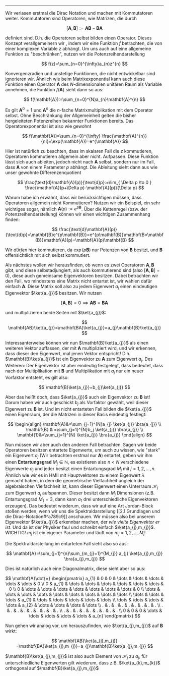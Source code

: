 ***

Wir verlasen erstmal die Dirac Notation und machen mit Kommutatoren weiter. Kommutatoren sind Operatoren, wie Matrizen, die durch

$$
[\mathbf{A},\mathbf{B}]:=\mathbf{AB}-\mathbf{BA}
$$

definiert sind. D.h. die Operatoren selbst bilden einen Operator. Dieses Konzept verallgemeinern wir , indem wir eine Funktion $f$ betrachten, die von einer komplexen Variable $z$ abhängt. Um uns auch auf eine allgemeine Funktion zu "beschränken", nutzen wir die Potenzreihendarstellung

$$
f(z)=\sum_{n=0}^{\infty}a_{n}z^{n}
$$

Konvergenzradien und unstetige Funktionen, die nicht entwickelbar sind ignorieren wir. Ähnlich wie beim Matrixexponential kann auch diese Funktion einen Operator $\mathbf{A}$ des $N$-dimensionalen unitären Raum als Variable annehmen, die Funktion $f(\mathbf{A})$ sieht dann so aus:

$$
f(\mathbf{A}):=\sum_{n=0}^{N}a_{n}\mathbf{A}^{n}
$$

Es gilt $\mathbf{A}^{0}=\mathbf{1}$ und $\mathbf{A}^{n}$ die $n$-fache Matrixmultiplikation mit dem Operator selbst. Ohne Beschränkung der Allgemeinheit gelten die bisher hergeleiteten Potenzreihen bekannter Funktionen bereits. Das Operatorexponential ist also wie gewohnt

$$
f(\mathbf{A})=\sum_{n=0}^{\infty} \frac{\mathbf{A}^{n}}{n!}=\exp(\mathbf{A})=e^{\mathbf{A}}
$$

Hier ist natürlich zu beachten, dass im skalaren Fall die $z$ kommutieren, Operatoren kommutieren allgemein aber nicht. Aufpassen. Diese Funktion lässt sich auch ableiten, jedoch nicht nach $\mathbf{A}$ selbst, sondern nur im Fall, dass $\mathbf{A}$ von einem Parameter $p$ abhängt. Die Ableitung sieht dann aus wie unser gewohnte Differenzenquotient

$$
\frac{\text{d}\mathbf{A}(p)}{\text{d}p}:=\lim_{ \Delta p \to 0 } \frac{\mathbf{A}(p+\Delta p)-\mathbf{A}(p)}{\Delta p} 
$$

Warum habe ich erwähnt, dass wir berücksichtigen müssen, dass Operatoren allgemein nicht Kommutieren? Nutzen wir ein Beispiel, ein sehr wichtiges sogar, nämlich $\mathbf{A}(p):=e^{p\mathbf{B}}$. Über die Kettenregel (bzw. der Potenzreihendarstellung) können wir einen wichtigen Zusammenhang finden:

$$
\frac{\text{d}\mathbf{A}(p)}{\text{d}p}=\mathbf{B}e^{p\mathbf{B}}=e^{p\mathbf{B}}\mathbf{B=\mathbf{B}}\mathbf{A}(p)=\mathbf{A}(p)\mathbf{B}
$$

Wir *dürfen* hier kommutieren, da $\exp(p\mathbf{B})$ nur Potenzen von $\mathbf{B}$ besitzt, und $\mathbf{B}$ offensichtlich mit sich selbst kommutiert. 

Als nächstes wollen wir herausfinden, ob wenn es zwei Operatoren $\mathbf{A},\mathbf{B}$ gibt, und diese selbstadjungiert, als auch kommutierend sind (also $[\mathbf{A},\mathbf{B}]=0$), diese auch gemeinsame Eigenvektoren besitzen. Dabei betrachten wir den Fall, wo mindestens eine Matrix nicht entartet ist, wir wählen dafür einfach $\mathbf{A}$. Diese Matrix soll also zu jedem Eigenwert $a_{j}$ einen eindeutigen Eigenvektor $\ket{a_{j}}$ besitzen. Wir nutzen

$$
[\mathbf{A},\mathbf{B}]=0 \implies \mathbf{AB}=\mathbf{BA}
$$

und multiplizieren beide Seiten mit $\ket{a_{j}}$:

$$
\mathbf{AB}\ket{a_{j}}=\mathbf{BA}\ket{a_{j}}=a_{j}\mathbf{B}\ket{a_{j}}  
$$

Interessanterweise können wir nun $\mathbf{B}\ket{a_{j}}$ als einen weiteren Vektor auffassen, der mit $\mathbf{A}$ multipliziert wird, und wir erkennen, dass dieser den Eigenwert, mal jenen Vektor entspricht! D.h. $\mathbf{B}\ket{a_{j}}$ ist ein Eigenvektor zu $\mathbf{A}$ zum Eigenwert $a_{j}$. Des Weiteren: Der Eigenvektor ist aber eindeutig festgelegt, dass bedeutet, dass nach der Multiplikation mit $\mathbf{B}$ und Multiplikation mit $a_{j}$ nur ein neuer Vorfaktor entsteht, es gilt also:

$$
\mathbf{B}\ket{a_{j}}=b_{j}\ket{a_{j}}  
$$

Aber das heißt doch, dass $\ket{a_{j}}$ auch ein Eigenvektor zu $\mathbf{B}$ ist! Darum haben wir auch geschickt $b_{j}$ als Vorfaktor gewählt, weil dieser Eigenwert zu $\mathbf{B}$ ist. Und im nicht entarteten Fall bilden die $\ket{a_{j}}$ einen Eigenraum, der die Matrizen in dieser Basis eindeutig festlegt:

$$
\begin{align}
\mathbf{A}&=\sum_{j=1}^{N}a_{j} \ket{a_{j}} \bra{a_{j}} \\
\mathbf{B} & =\sum_{j=1}^{N}b_j \ket{a_{j}} \bra{a_{j}}  \\
\mathbf{1}&=\sum_{j=1}^{N} \ket{a_{j}} \bra{a_{j}} 
\end{align}
$$

Nun müssen wir aber auch den anderen Fall betrachten. Sagen wir beide Operatoren besitzen entartete Eigenwerte, um auch zu wissen, wie "stark" ein Eigenwert $a_{j}$ (Wir betrachten erstmal nur $\mathbf{A}$) entartet, geben wir ihm einen **Entartungsgrad** $M_{j}\in \mathbb{N}$, es existieren also $n<N$ verschiedene Eigenwerte $a_{j}$ und jeder besitzt einen Entartungsgrad $M_{j}$ mit $j=1,2,\dots,n$. Ähnlich wie wir es in HMII mit Hauptvektoren zu einem Eigenwert $\lambda$ gemacht haben, in dem die geometrische Vielfachheit ungleich der algebraischen Vielfachheit ist, kann dieser Eigenwert einen Unterraum $\mathcal{H}_{j}$ zum Eigenwert $a_{j}$ aufspannen. Dieser besitzt dann $M_{j}$ Dimensionen (z.B. Entartungsgrad $M_{1}=3$, dann kann $a_{1}$ drei unterschiedliche Eigenvektoren erzeugen). Das bedeutet wiederum, dass wir auf eine Art Jordan-Block stoßen werden, wenn wir uns die Spektraldarstellung [[2.1 Grundlagen und die Dirac-Notation#^a789c9]] anschauen. Wir müssen also bei unserem Eigenvektor $\ket{a_{j}}$ erkennbar machen, der *wie vielte Eigenvektor er ist*. Und da ist der Physiker faul und schreibt einfach $\ket{a_{j},m_{j}}$. WICHTIG! $m_{j}$ ist ein eigener Parameter und läuft von $m_{j}=1,2,\dots,M_{j}$! 

Die Spektraldarstellung im entarteten Fall sieht also so aus:

$$
\mathbf{A}=\sum_{j=1}^{n}\sum_{m_{j}=1}^{M_{j}} a_{j} \ket{a_{j},m_{j}} \bra{a_{j},m_{j}} 
$$

Dies ist natürlich auch eine Diagonalmatrix, diese sieht aber so aus:

$$
\mathbf{A}\dot{=}
\begin{pmatrix}
a_{1} & 0 & 0 & \dots & \dots & \dots & \dots & \dots & 0 \\
0 & a_{1} & \dots & \dots & \dots & \dots & \dots & \dots & 0 \\
0 & \dots & \dots & \dots & \dots & \dots & \dots & \dots & 0 \\
\dots & \dots & \dots & \dots & \dots & \dots & \dots & \dots & \dots \\
\dots & \dots & \dots & a_{1} & \dots & \dots & \dots & \dots & \dots \\
\dots & \dots & \dots & \dots & a_{2} & \dots & \dots & \dots & \dots \\
. & . & . & . & . & . & . & . & . \\
. & . & . & . & . & . & . & . & . \\
. & . & . & . & . & . & . & . & . \\
0 & 0 & 0 & \dots & \dots & \dots & \dots & \dots & a_{n}
\end{pmatrix}
$$

Nun gehen wir analog vor, um herauszufinden, wie $\ket{a_{j},m_{j}}$ auf $\mathbf{B}$ wirkt:

$$
\mathbf{AB}\ket{a_{j},m_{j}} =\mathbf{BA}\ket{a_{j},m_{j}}=a_{j}\mathbf{B}\ket{a_{j},m_{j}} 
$$

$\mathbf{B}\ket{a_{j},m_{j}}$ ist also auch Element von $\mathcal{H}_{j}$ zu $a_{j}$, für unterschiedliche Eigenwerten gilt wiederum, dass z.B. $\ket{a_{k},m_{k}}$ orthogonal auf $\mathbf{B}\ket{a_{j},m_{j}}$